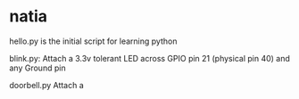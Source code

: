 # natia

hello.py is the initial script for learning python

blink.py:
    Attach a 3.3v tolerant LED across GPIO pin 21 (physical pin 40) and any Ground pin
    
doorbell.py
    Attach a 
